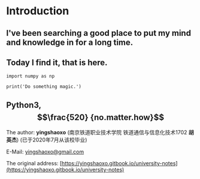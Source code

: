 # Introduction

## I've been searching a good place to put my mind and knowledge in for a long time.

## Today I find it, that is here.

```text
import numpy as np

print('Do something magic.')
```

## Python3,  $$\frac{520} {no.matter.how}$$

The author: **yingshaoxo** \(南京铁道职业技术学院 铁道通信与信息化技术1702 **胡英杰**\) \(已于2020年7月从该校毕业\)

E-Mail: yingshaoxo@gmail.com

The original address: [https://yingshaoxo.gitbook.io/university-notes](https://yingshaoxo.gitbook.io/university-notes)

